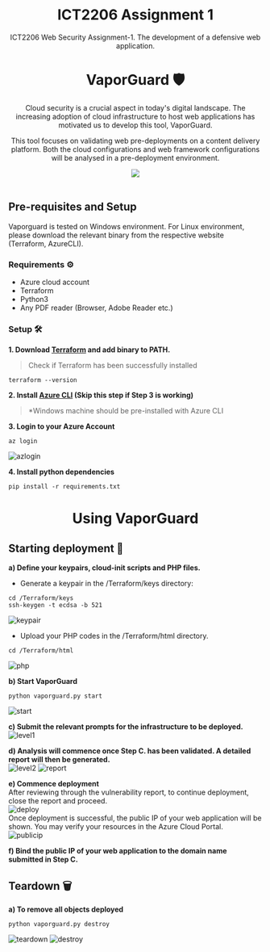 <div align="center">
<h1> ICT2206 Assignment 1 </h1>
ICT2206 Web Security Assignment-1. The development of a defensive web application.
</div>

<div align="center">
<h1> VaporGuard 🛡️ </h1>
  <p> Cloud security is a crucial aspect in today's digital landscape. The increasing adoption of cloud infrastructure to host web applications has motivated us to develop this tool, VaporGuard. </p>
  <p> This tool focuses on validating web pre-deployments on a content delivery platform. Both the cloud configurations and web framework configurations will be analysed in a pre-deployment environment. </p>
  <img src="https://github.com/mingwei1744/ICT2206-VapourGuard/blob/main/Images/logo.png" style="width: auto; height: auto;"/>
</div>
<br />

## Pre-requisites and Setup
Vaporguard is tested on Windows environment. For Linux environment, please download the relevant binary from the respective website (Terraform, AzureCLI).
  
### Requirements ⚙️
* Azure cloud account
* Terraform
* Python3
* Any PDF reader (Browser, Adobe Reader etc.)

### Setup 🛠️
<b> 1. Download [Terraform](https://learn.hashicorp.com/tutorials/terraform/install-cli) and add binary to PATH. </b> <br />
> Check if Terraform has been successfully installed <br />
```
terraform --version
```
<b> 2. Install [Azure CLI](https://learn.microsoft.com/en-us/cli/azure/install-azure-cli-windows?tabs=azure-cli) (Skip this step if Step 3 is working) </b> <br />
> *Windows machine should be pre-installed with Azure CLI

<b> 3. Login to your Azure Account </b> <br />
```
az login
```
![azlogin](https://github.com/mingwei1744/ICT2206-VapourGuard/blob/main/Images/azlogin.png)

<b> 4. Install python dependencies </b> <br />
```
pip install -r requirements.txt
```
<div align="center">
<h1> Using VaporGuard </h1>
</div>

## Starting deployment 🤖
<b> a) Define your keypairs, cloud-init scripts and PHP files. </b> <br/>
* Generate a keypair in the /Terraform/keys directory:
```
cd /Terraform/keys
ssh-keygen -t ecdsa -b 521
```
![keypair](https://github.com/mingwei1744/ICT2206-VapourGuard/blob/main/Images/keypair.png)
<br />

* Upload your PHP codes in the /Terraform/html directory. <br/>
```
cd /Terraform/html
```
![php](https://github.com/mingwei1744/ICT2206-VapourGuard/blob/main/Images/php.png)
<br />

<b> b) Start VaporGuard </b> <br/>
```
python vaporguard.py start
```
![start](https://github.com/mingwei1744/ICT2206-VapourGuard/blob/main/Images/start.png)
<br />

<b> c) Submit the relevant prompts for the infrastructure to be deployed. </b> <br/>
![level1](https://github.com/mingwei1744/ICT2206-VapourGuard/blob/main/Images/level1.png)
<br />

<b> d) Analysis will commence once Step C. has been validated. A detailed report will then be generated. </b> <br/>
![level2](https://github.com/mingwei1744/ICT2206-VapourGuard/blob/main/Images/level2.png)
![report](https://github.com/mingwei1744/ICT2206-VapourGuard/blob/main/Images/report.png)
<br />

<b> e) Commence deployment </b> <br/>
After reviewing through the vulnerability report, to continue deployment, close the report and proceed. <br/>
![deploy](https://github.com/mingwei1744/ICT2206-VapourGuard/blob/main/Images/deploy.png)
<br/>
Once deployment is successful, the public IP of your web application will be shown. You may verify your resources in the Azure Cloud Portal. <br/>
![publicip](https://github.com/mingwei1744/ICT2206-VapourGuard/blob/main/Images/publicip.png)
<br />

<b> f) Bind the public IP of your web application to the domain name submitted in Step C. </b> <br/>

## Teardown 🗑
<b> a) To remove all objects deployed </b> <br/>
```
python vaporguard.py destroy
```
![teardown](https://github.com/mingwei1744/ICT2206-VapourGuard/blob/main/Images/teardown.png)
![destroy](https://github.com/mingwei1744/ICT2206-VapourGuard/blob/main/Images/destroy.png)

